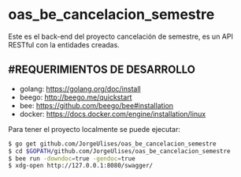 # oas_be_cancelacion_semestre
Este es el back-end del proyecto cancelación de semestre, es un API RESTful con la entidades creadas.

#REQUERIMIENTOS DE DESARROLLO
-----------------------------
- golang: https://golang.org/doc/install
- beego: http://beego.me/quickstart
- bee: https://github.com/beego/bee#installation
- docker: https://docs.docker.com/engine/installation/linux

Para tener el proyecto localmente se puede ejecutar:
```bash
$ go get github.com/JorgeUlises/oas_be_cancelacion_semestre
$ cd $GOPATH/github.com/JorgeUlises/oas_be_cancelacion_semestre
$ bee run -downdoc=true -gendoc=true
$ xdg-open http://127.0.0.1:8080/swagger/
```




